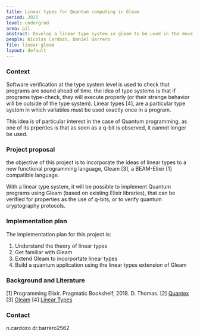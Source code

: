 ```yaml
---
title: Linear types for Quantum computing in Gleam
period: 2025
level: undergrad
area: pil
abstract: Develop a linear type system in gleam to be used in the development of Quantum computing programs
people: Nicolas Cardozo, Daniel Barrero
file: linear-gleam
layout: default
---
```


### Context

Software verification at the type system level is used to check that programs are sound ahead of time. the idea of type systems is that if programs type-check, they will execute properly (or their strange behavior will be outside of the type system). Linear types [4], are a particular type system in which variables must be used exactly once in a program.

This idea is of particular interest in the case of Quantum programming, as one of its prperties is that as soon as a q-bit is observed, it cannot longer be used.

### Project proposal

the objective of this project is to incorporate the ideas of linear types to a new functional programming language, Gleam [3], a BEAM-Elixir [1] compatible language.

With a linear type system, it will be possible to implement Quantum programs using Gleam (based on existing Elixir libraries), that can be verified for properties as the use of q-bits, or to verify quantum cryptography protocols.

### Implementation plan

The implementation plan for this project is:

1. Understand the theory of linear types
2. Get familiar with Gleam
3. Extend Gleam to incorportate linear types
4. Build a quantum application using the linear types extension of Gleam

### Background and Literature

[1] Programming Elixir. Pragmatic Bookshelf, 2018.  D. Thomas.
[2] [Quantex](https://github.com/piacerex/quantex)
[3] [Gleam](https://gleam.run)
[4] [Linear Types](https://citeseerx.ist.psu.edu/document?repid=rep1&type=pdf&doi=24c850390fba27fc6f3241cb34ce7bc6f3765627)

### Contact

n.cardozo
dr.barrero2562
